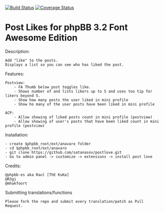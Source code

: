 [![Build Status](https://travis-ci.org/aught13/postlove.svg?branch=1.2.x)](https://travis-ci.org/aught13/postlove) [![Coverage Status](https://coveralls.io/repos/github/aught13/postlove/badge.svg?branch=1.2.x)](https://coveralls.io/github/aught13/postlove?branch=1.2.x)

Post Likes for phpBB 3.2 Font Awesome Edition
==========

Description:

    Add "like" to the posts.
    Displays a list so you can see who has liked the post.

Features:

    Postview:
        - FA Thumb below post toggles like.
        - Shows number of and lists likers up to 5 and uses too tip for likers beyond 5.
        - Show how many posts the user liked in mini profile
        - Show ho many of the user posts have been liked in mini profile
    
    ACP:
        - Allow showing of liked posts count in mini profile (postview)
        - Allow showing of user's posts that have been liked count in mini profile (postview)

Installation:

    - create $phpbb_root/ext/anavaro folder
    - cd $phpbb_root/ext/anavaro
    - git clone https://github.com/satanasov/postlove.git
    - Go to admin panel -> customize -> extensions -> install post love

Credits:

    @phpbb-es aka Raul [ThE KuKa]
	@R3gi
	@mhakfoort
    
Submitting translations/functions
    
    Please fork the repo and submit every translation/patch as Pull Request.
